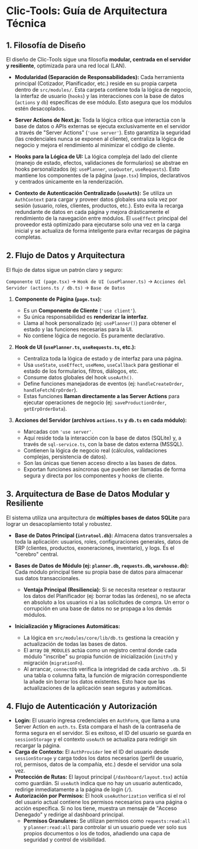 # Clic-Tools: Guía de Arquitectura Técnica

## 1. Filosofía de Diseño

El diseño de Clic-Tools sigue una filosofía **modular, centrada en el servidor y resiliente**, optimizada para una red local (LAN).

-   **Modularidad (Separación de Responsabilidades):** Cada herramienta principal (Cotizador, Planificador, etc.) reside en su propia carpeta dentro de `src/modules/`. Esta carpeta contiene toda la lógica de negocio, la interfaz de usuario (`hooks`) y las interacciones con la base de datos (`actions` y `db`) específicas de ese módulo. Esto asegura que los módulos estén desacoplados.

-   **Server Actions de Next.js:** Toda la lógica crítica que interactúa con la base de datos o APIs externas se ejecuta exclusivamente en el servidor a través de "Server Actions" (`'use server'`). Esto garantiza la seguridad (las credenciales nunca se exponen al cliente), centraliza la lógica de negocio y mejora el rendimiento al minimizar el código de cliente.

-   **Hooks para la Lógica de UI:** La lógica compleja del lado del cliente (manejo de estado, efectos, validaciones de formularios) se abstrae en hooks personalizados (ej: `usePlanner`, `useQuoter`, `useRequests`). Esto mantiene los componentes de la página (`page.tsx`) limpios, declarativos y centrados únicamente en la renderización.

-   **Contexto de Autenticación Centralizado (`useAuth`):** Se utiliza un `AuthContext` para cargar y proveer datos globales una sola vez por sesión (usuario, roles, clientes, productos, etc.). Esto evita la recarga redundante de datos en cada página y mejora drásticamente el rendimiento de la navegación entre módulos. El `useEffect` principal del proveedor está optimizado para ejecutarse solo una vez en la carga inicial y se actualiza de forma inteligente para evitar recargas de página completas.

## 2. Flujo de Datos y Arquitectura

El flujo de datos sigue un patrón claro y seguro:

`Componente UI (page.tsx)` -> `Hook de UI (usePlanner.ts)` -> `Acciones del Servidor (actions.ts / db.ts)` -> `Base de Datos`

1.  **Componente de Página (`page.tsx`):**
    -   Es un **Componente de Cliente** (`'use client'`).
    -   Su única responsabilidad es **renderizar la interfaz**.
    -   Llama al hook personalizado (ej: `usePlanner()`) para obtener el estado y las funciones necesarias para la UI.
    -   No contiene lógica de negocio. Es puramente declarativo.

2.  **Hook de UI (`usePlanner.ts`, `useRequests.ts`, etc.):**
    -   Centraliza toda la lógica de estado y de interfaz para una página.
    -   Usa `useState`, `useEffect`, `useMemo`, `useCallback` para gestionar el estado de los formularios, filtros, diálogos, etc.
    -   Consume datos globales del hook `useAuth()`.
    -   Define funciones manejadoras de eventos (ej: `handleCreateOrder`, `handleFetchErpOrder`).
    -   Estas funciones **llaman directamente a las Server Actions** para ejecutar operaciones de negocio (ej: `saveProductionOrder`, `getErpOrderData`).

3.  **Acciones del Servidor (archivos `actions.ts` y `db.ts` en cada módulo):**
    -   Marcadas con `'use server'`.
    -   Aquí reside toda la interacción con la base de datos (SQLite) y, a través de `sql-service.ts`, con la base de datos externa (MSSQL).
    -   Contienen la lógica de negocio real (cálculos, validaciones complejas, persistencia de datos).
    -   Son las únicas que tienen acceso directo a las bases de datos.
    -   Exportan funciones asíncronas que pueden ser llamadas de forma segura y directa por los componentes y hooks de cliente.

## 3. Arquitectura de Base de Datos Modular y Resiliente

El sistema utiliza una arquitectura de **múltiples bases de datos SQLite** para lograr un desacoplamiento total y robustez.

-   **Base de Datos Principal (`intratool.db`):** Almacena datos transversales a toda la aplicación: usuarios, roles, configuraciones generales, datos de ERP (clientes, productos, exoneraciones, inventario), y logs. Es el "cerebro" central.

-   **Bases de Datos de Módulo (ej: `planner.db`, `requests.db`, `warehouse.db`):** Cada módulo principal tiene su propia base de datos para almacenar sus datos transaccionales.
    -   **Ventaja Principal (Resiliencia):** Si se necesita resetear o restaurar los datos del Planificador (ej: borrar todas las órdenes), no se afecta en absoluto a los usuarios ni a las solicitudes de compra. Un error o corrupción en una base de datos no se propaga a los demás módulos.

-   **Inicialización y Migraciones Automáticas:**
    -   La lógica en `src/modules/core/lib/db.ts` gestiona la creación y actualización de todas las bases de datos.
    -   El array `DB_MODULES` actúa como un registro central donde cada módulo "inscribe" su propia función de inicialización (`initFn`) y migración (`migrationFn`).
    -   Al arrancar, `connectDb` verifica la integridad de cada archivo `.db`. Si una tabla o columna falta, la función de migración correspondiente la añade sin borrar los datos existentes. Esto hace que las actualizaciones de la aplicación sean seguras y automáticas.

## 4. Flujo de Autenticación y Autorización

-   **Login:** El usuario ingresa credenciales en `AuthForm`, que llama a una Server Action en `auth.ts`. Esta compara el hash de la contraseña de forma segura en el servidor. Si es exitoso, el ID del usuario se guarda en `sessionStorage` y el contexto `useAuth` se actualiza para redirigir sin recargar la página.
-   **Carga de Contexto:** El `AuthProvider` lee el ID del usuario desde `sessionStorage` y carga todos los datos necesarios (perfil de usuario, rol, permisos, datos de la compañía, etc.) desde el servidor una sola vez.
-   **Protección de Rutas:** El layout principal (`/dashboard/layout.tsx`) actúa como guardián. Si `useAuth` indica que no hay un usuario autenticado, redirige inmediatamente a la página de login (`/`).
-   **Autorización por Permisos:** El hook `useAuthorization` verifica si el rol del usuario actual contiene los permisos necesarios para una página o acción específica. Si no los tiene, muestra un mensaje de "Acceso Denegado" y redirige al dashboard principal.
    -   **Permisos Granulares:** Se utilizan permisos como `requests:read:all` y `planner:read:all` para controlar si un usuario puede ver solo sus propios documentos o los de todos, añadiendo una capa de seguridad y control de visibilidad.

    
